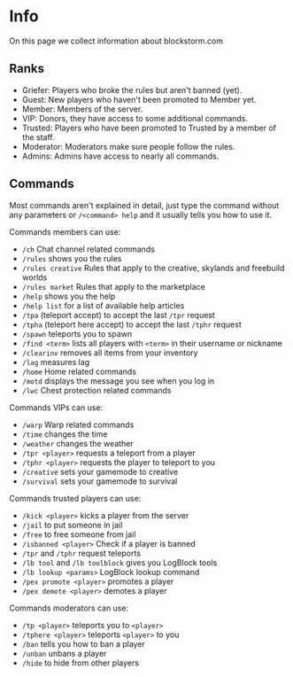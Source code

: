 Info
====

On this page we collect information about blockstorm.com


Ranks
-----

- Griefer: Players who broke the rules but aren't banned (yet).
- Guest: New players who haven't been promoted to Member yet.
- Member: Members of the server.
- VIP: Donors, they have access to some additional commands.
- Trusted: Players who have been promoted to Trusted by a member of the staff.
- Moderator: Moderators make sure people follow the rules.
- Admins: Admins have access to nearly all commands.

Commands
--------

Most commands aren't explained in detail, just type the command without any parameters or `/<command> help` and it usually tells you how to use it.

Commands members can use:

- `/ch` Chat channel related commands
- `/rules` shows you the rules
- `/rules creative` Rules that apply to the creative, skylands and freebuild worlds
- `/rules market` Rules that apply to the marketplace
- `/help` shows you the help
- `/help list` for a list of available help articles
- `/tpa` (teleport accept) to accept the last `/tpr` request
- `/tpha` (teleport here accept) to accept the last `/tphr` request
- `/spawn` teleports you to spawn
- `/find <term>` lists all players with `<term>` in their username or nickname
- `/clearinv` removes all items from your inventory
- `/lag` measures lag
- `/home` Home related commands
- `/motd` displays the message you see when you log in
- `/lwc` Chest protection related commands

Commands VIPs can use:

- `/warp` Warp related commands
- `/time` changes the time
- `/weather` changes the weather
- `/tpr <player>` requests a teleport from a player
- `/tphr <player>` requests the player to teleport to you
- `/creative` sets your gamemode to creative
- `/survival` sets your gamemode to survival

Commands trusted players can use:

- `/kick <player>` kicks a player from the server
- `/jail` to put someone in jail
- `/free` to free someone from jail
- `/isbanned <player>` Check if a player is banned
- `/tpr` and `/tphr` request teleports
- `/lb tool` and `/lb toolblock` gives you LogBlock tools
- `/lb lookup <params>` LogBlock lookup command
- `/pex promote <player>` promotes a player
- `/pex demote <player>` demotes a player

Commands moderators can use:

- `/tp <player>` teleports you to `<player>`
- `/tphere <player>` teleports `<player>` to you
- `/ban` tells you how to ban a player
- `/unban` unbans a player
- `/hide` to hide from other players
